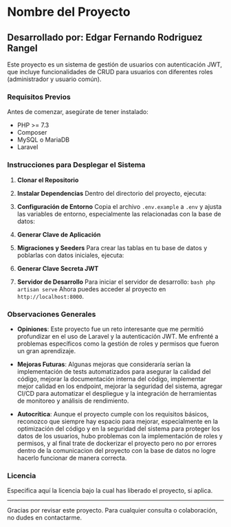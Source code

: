 # Nombre del Proyecto

## Desarrollado por: Edgar Fernando Rodriguez Rangel

Este proyecto es un sistema de gestión de usuarios con autenticación JWT, que incluye funcionalidades de CRUD para usuarios con diferentes roles (administrador y usuario común).

### Requisitos Previos

Antes de comenzar, asegúrate de tener instalado:

- PHP >= 7.3
- Composer
- MySQL o MariaDB
- Laravel

### Instrucciones para Desplegar el Sistema

1. **Clonar el Repositorio**

2. **Instalar Dependencias**
Dentro del directorio del proyecto, ejecuta:

3. **Configuración de Entorno**
Copia el archivo `.env.example` a `.env` y ajusta las variables de entorno, especialmente las relacionadas con la base de datos:

4. **Generar Clave de Aplicación**

5. **Migraciones y Seeders**
Para crear las tablas en tu base de datos y poblarlas con datos iniciales, ejecuta:

6. **Generar Clave Secreta JWT**

7. **Servidor de Desarrollo**
Para iniciar el servidor de desarrollo:
    ```bash php artisan serve```
Ahora puedes acceder al proyecto en `http://localhost:8000`.

### Observaciones Generales

- **Opiniones**: Este proyecto fue un reto interesante que me permitió profundizar en el uso de Laravel y la autenticación JWT. Me enfrenté a problemas específicos como la gestión de roles y permisos que fueron un gran aprendizaje.

- **Mejoras Futuras**: Algunas mejoras que consideraría serían la implementación de tests automatizados para asegurar la calidad del código, mejorar la documentación interna del código, implementar mejor calidad en los endpoint, mejorar la seguridad del sistema,
agregar CI/CD para automatizar el despliegue y la integración de herramientas de monitoreo y análisis de rendimiento.

- **Autocrítica**: Aunque el proyecto cumple con los requisitos básicos, reconozco que siempre hay espacio para mejorar, especialmente en la optimización del código y en la seguridad del sistema para proteger los datos de los usuarios,
hubo problemas con la implementación de roles y permisos, y al final trate de dockerizar el proyecto pero no por errores dentro de la comunicacion del proyecto con la base de datos no logre hacerlo funcionar de manera correcta.

### Licencia

Especifica aquí la licencia bajo la cual has liberado el proyecto, si aplica.

---

Gracias por revisar este proyecto. Para cualquier consulta o colaboración, no dudes en contactarme.

